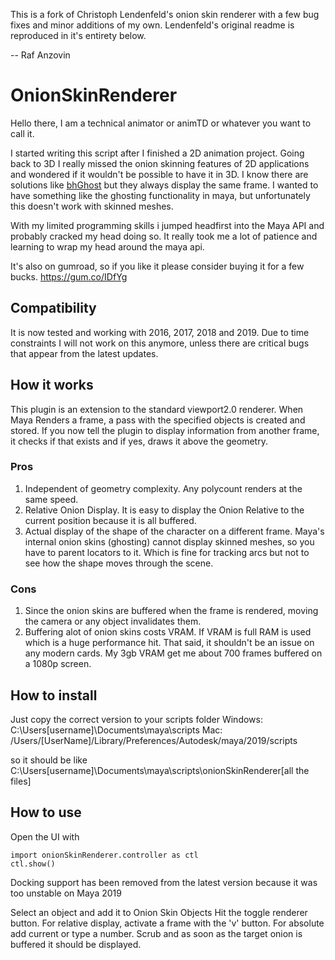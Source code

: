 This is a fork of Christoph Lendenfeld's onion skin renderer with a few bug fixes and minor additions of my own. Lendenfeld's original readme is reproduced in it's entirety below.

-- Raf Anzovin

# OnionSkinRenderer

Hello there, I am a technical animator or animTD or whatever you want to call it.

I started writing this script after I finished a 2D animation project. Going back to 3D I really missed
the onion skinning features of 2D applications and wondered if it wouldn't be possible to have it in 3D.
I know there are solutions like [bhGhost](http://www.graphite9.com/MayaDownloads.html) but they always display the same frame. I wanted to have something like the ghosting functionality in maya, but unfortunately this doesn't work with skinned meshes.

With my limited programming skills i jumped headfirst into the Maya API and probably cracked my head doing so.
It really took me a lot of patience and learning to wrap my head around the maya api.

It's also on gumroad, so if you like it please consider buying it for a few bucks.
https://gum.co/IDfYg


## Compatibility
It is now tested and working with 2016, 2017, 2018 and 2019.
Due to time constraints I will not work on this anymore, unless there are critical bugs that appear from the latest updates.

## How it works
This plugin is an extension to the standard viewport2.0 renderer. When Maya Renders a frame, a pass with the specified objects is created and stored. If you now tell the plugin to display information from another frame, it checks if that exists and if yes, draws it above the geometry.

### Pros
1. Independent of geometry complexity. Any polycount renders at the same speed.
2. Relative Onion Display. It is easy to display the Onion Relative to the current position because it is all buffered.
3. Actual display of the shape of the character on a different frame. Maya's internal onion skins (ghosting) cannot display skinned meshes, so you have to parent locators to it. Which is fine for tracking arcs but not to see how the shape moves through the scene.

### Cons
1. Since the onion skins are buffered when the frame is rendered, moving the camera or any object invalidates them.
2. Buffering alot of onion skins costs VRAM. If VRAM is full RAM is used which is a huge performance hit. That said, it shouldn't be an issue on any modern cards. My 3gb VRAM get me about 700 frames buffered on a 1080p screen. 


## How to install
Just copy the correct version to your scripts folder
Windows:
C:\Users\[username]\Documents\maya\scripts
Mac:
/Users/[UserName]/Library/Preferences/Autodesk/maya/2019/scripts

so it should be like 
C:\Users\[username]\Documents\maya\scripts\onionSkinRenderer\[all the files]


## How to use
Open the UI with
```
import onionSkinRenderer.controller as ctl
ctl.show()
```

Docking support has been removed from the latest version because it was too unstable on Maya 2019

Select an object and add it to Onion Skin Objects
Hit the toggle renderer button.
For relative display, activate a frame with the 'v' button. For absolute add current or type a number.
Scrub and as soon as the target onion is buffered it should be displayed.
